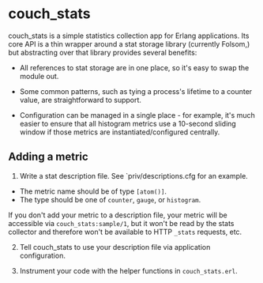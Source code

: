 # couch_stats

couch_stats is a simple statistics collection app for Erlang applications. Its
core API is a thin wrapper around a stat storage library (currently Folsom,) but
abstracting over that library provides several benefits:

* All references to stat storage are in one place, so it's easy to swap
  the module out.

* Some common patterns, such as tying a process's lifetime to a counter value,
  are straightforward to support.

* Configuration can be managed in a single place - for example, it's much easier
  to ensure that all histogram metrics use a 10-second sliding window if those
  metrics are instantiated/configured centrally.

## Adding a metric

1. Write a stat description file. See `priv/descriptions.cfg for an example.
  * The metric name should be of type `[atom()]`.
  * The type should be one of `counter`, `gauge`, or `histogram`.

  If you don't add your metric to a description file, your metric will be
  accessible via `couch_stats:sample/1`, but it won't be read by the stats
  collector and therefore won't be available to HTTP `_stats` requests, etc.

2. Tell couch_stats to use your description file via application configuration.

2. Instrument your code with the helper functions in `couch_stats.erl`.
